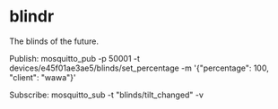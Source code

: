 # blindr
The blinds of the future.

Publish:
mosquitto_pub -p 50001 -t devices/e45f01ae3ae5/blinds/set_percentage -m '{"percentage": 100, "client": "wawa"}'

Subscribe:
mosquitto_sub -t "blinds/tilt_changed" -v
